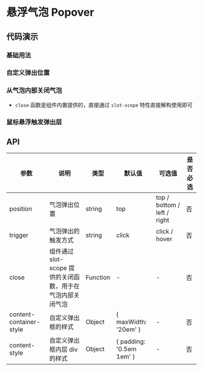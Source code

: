 # 悬浮气泡 Popover

## 代码演示

### 基础用法

<ClientOnly>
<demo-popover-1 />
</ClientOnly>

### 自定义弹出位置

<ClientOnly>
<demo-popover-2 />
</ClientOnly>

### 从气泡内部关闭气泡

- `close` 函数是组件内置提供的，直接通过 `slot-scope` 特性直接解构使用即可

<ClientOnly>
<demo-popover-3 />
</ClientOnly>

### 鼠标悬浮触发弹出层

<ClientOnly>
<demo-popover-4 />
</ClientOnly>

## API

| 参数                    | 说明                                                       | 类型     | 默认值                   | 可选值                      | 是否必选 |
| ----------------------- | ---------------------------------------------------------- | -------- | ------------------------ | --------------------------- | -------- |
| position                | 气泡弹出位置                                               | string   | top                      | top / bottom / left / right | 否       |
| trigger                 | 气泡弹出的触发方式                                         | string   | click                    | click / hover               | 否       |
| close                   | 组件通过 slot-scope 提供的关闭函数，用于在气泡内部关闭气泡 | Function | -                        | -                           | 否       |
| content-container-style | 自定义弹出框的样式                                         | Object   | { maxWidth: '20em' }     | -                           | 否       |
| content-style           | 自定义弹出框内层 div 的样式                                | Object   | { padding: '0.5em 1em' } | -                           | 否       |
